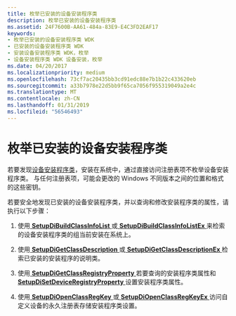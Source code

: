 ```yaml
---
title: 枚举已安装的设备安装程序类
description: 枚举已安装的设备安装程序类
ms.assetid: 24F7600B-AA61-484a-83E9-E4C3FD2EAF17
keywords:
- 枚举已安装的设备安装程序类 WDK
- 已安装的设备安装程序类 WDK
- 安装设备安装程序类 WDK，枚举
- 设备安装程序类 WDK 设备安装，枚举
ms.date: 04/20/2017
ms.localizationpriority: medium
ms.openlocfilehash: 73cf7ac20435bb3cd91edc88e7b1b22c433620eb
ms.sourcegitcommit: a33b7978e22d5bb9f65ca7056f955319049a2e4c
ms.translationtype: MT
ms.contentlocale: zh-CN
ms.lasthandoff: 01/31/2019
ms.locfileid: "56546493"
---
```

# <a name="enumerating-installed-device-setup-classes"></a>枚举已安装的设备安装程序类


若要发现[设备安装程序类](device-setup-classes.md)，安装在系统中，通过直接访问注册表项不枚举设备安装程序类。 与任何注册表项，可能会更改的 Windows 不同版本之间的位置和格式的这些密钥。

若要安全地发现已安装的设备安装程序类，并以查询和修改安装程序类的属性，请执行以下步骤：

1.  使用[ **SetupDiBuildClassInfoList** ](https://msdn.microsoft.com/library/windows/hardware/ff550909)或[ **SetupDiBuildClassInfoListEx** ](https://msdn.microsoft.com/library/windows/hardware/ff550911)来检索的设备安装程序类的组当前安装在系统上。

2.  使用[ **SetupDiGetClassDescription** ](https://msdn.microsoft.com/library/windows/hardware/ff551053)或[ **SetupDiGetClassDescriptionEx** ](https://msdn.microsoft.com/library/windows/hardware/ff551058)检索已安装的安装程序的说明类。

3.  使用[ **SetupDiGetClassRegistryProperty** ](https://msdn.microsoft.com/library/windows/hardware/ff551097)若要查询的安装程序类属性和[ **SetupDiSetDeviceRegistryProperty** ](https://msdn.microsoft.com/library/windows/hardware/ff552169)设置安装程序类属性。

4.  使用[ **SetupDiOpenClassRegKey** ](https://msdn.microsoft.com/library/windows/hardware/ff552065)或[ **SetupDiOpenClassRegKeyEx** ](https://msdn.microsoft.com/library/windows/hardware/ff552067)访问自定义设备的永久注册表存储安装程序类设置。

 

 





